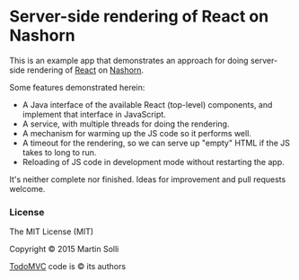 # Server-side rendering of React on Nashorn

This is an example app that demonstrates an approach for doing server-side rendering of [React](http://facebook.github.io/react/) on [Nashorn](https://docs.oracle.com/javase/8/docs/technotes/guides/scripting/nashorn/).

Some features demonstrated herein:
* A Java interface of the available React (top-level) components, and implement that interface in JavaScript.
* A service, with multiple threads for doing the rendering.
* A mechanism for warming up the JS code so it performs well.
* A timeout for the rendering, so we can serve up "empty" HTML if the JS takes to long to run.
* Reloading of JS code in development mode without restarting the app.

It's neither complete nor finished. Ideas for improvement and pull requests welcome.

### License

The MIT License (MIT)

Copyright © 2015 Martin Solli

[TodoMVC](https://github.com/tastejs/todomvc) code is © its authors
